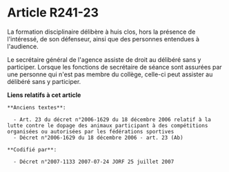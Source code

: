 # Article R241-23

La formation disciplinaire délibère à huis clos, hors la présence de l'intéressé, de son défenseur, ainsi que des personnes
entendues à l'audience.

Le secrétaire général de l'agence assiste de droit au délibéré sans y participer. Lorsque les fonctions de secrétaire de
séance sont assurées par une personne qui n'est pas membre du collège, celle-ci peut assister au délibéré sans y participer.

**Liens relatifs à cet article**

	**Anciens textes**:

	  - Art. 23 du décret n°2006-1629 du 18 décembre 2006 relatif à la lutte contre le dopage des animaux participant à des compétitions organisées ou autorisées par les fédérations sportives
	  - Décret n°2006-1629 du 18 décembre 2006 - art. 23 (Ab)

	**Codifié par**:

	  - Décret n°2007-1133 2007-07-24 JORF 25 juillet 2007
